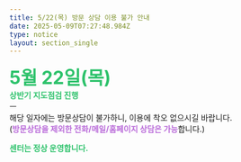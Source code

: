 ```yaml
---
title: 5/22(목) 방문 상담 이용 불가 안내
date: 2025-05-09T07:27:48.984Z
type: notice
layout: section_single
---
```

<p><span style="font-size: 24pt; color: #2dc26b;"><strong>5월 22일(목)</strong></span><br /><span style="color: #2dc26b;"><strong>상반기 지도점검 진행</strong></span><br />ㅡ<br />해당 일자에는 방문상담이 불가하니, 이용에 착오 없으시길 바랍니다.<br />(<span style="color: #b96ad9;"><strong>방문상담을 제외한 전화/메일/홈페이지 상담은 가능</strong></span>합니다.)</p>
<p><span style="color: #2dc26b;"><strong>센터는 정상 운영합니다.</strong></span></p>
<p>&nbsp;</p>
<p>&nbsp;</p>